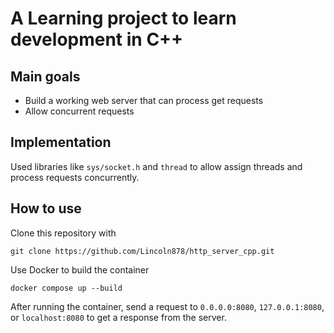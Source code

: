 # A Learning project to learn development in C++

## Main goals
- Build a working web server that can process get requests
- Allow concurrent requests

## Implementation
Used libraries like `sys/socket.h` and `thread` to allow assign threads and process requests concurrently.

## How to use
Clone this repository with
```
git clone https://github.com/Lincoln878/http_server_cpp.git
```

Use Docker to build the container
```
docker compose up --build
```

After running the container, send a request to `0.0.0.0:8080`, `127.0.0.1:8080`, or `localhost:8080` to get a response from the server.